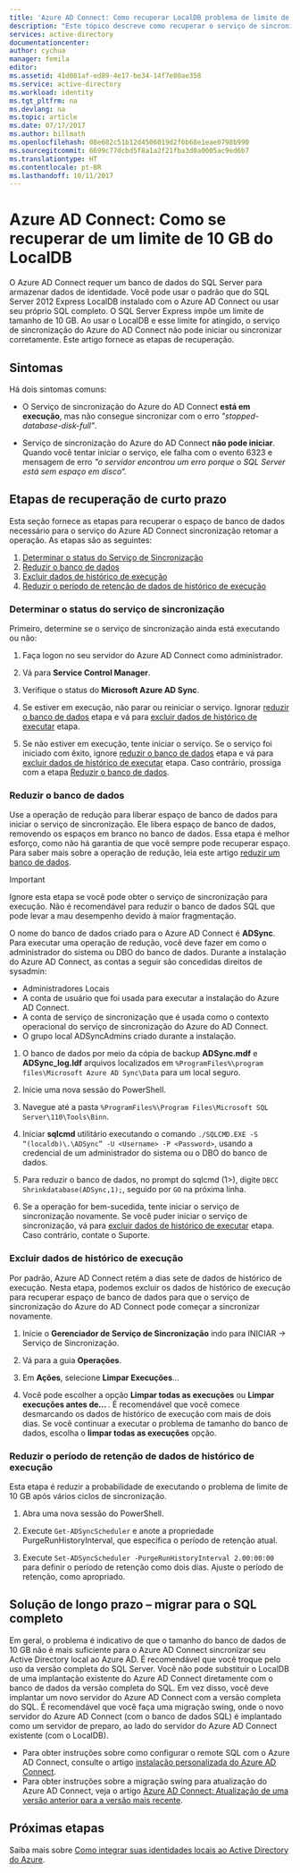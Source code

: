 ```yaml
---
title: 'Azure AD Connect: Como recuperar LocalDB problema de limite de 10 GB | Microsoft Docs'
description: "Este tópico descreve como recuperar o serviço de sincronização do Azure do AD Connect quando encontra LocalDB 10GB limitar o problema."
services: active-directory
documentationcenter: 
author: cychua
manager: femila
editor: 
ms.assetid: 41d081af-ed89-4e17-be34-14f7e80ae358
ms.service: active-directory
ms.workload: identity
ms.tgt_pltfrm: na
ms.devlang: na
ms.topic: article
ms.date: 07/17/2017
ms.author: billmath
ms.openlocfilehash: 08e682c51b12d4506019d2f6b68e1eae0798b990
ms.sourcegitcommit: 6699c77dcbd5f8a1a2f21fba3d0a0005ac9ed6b7
ms.translationtype: HT
ms.contentlocale: pt-BR
ms.lasthandoff: 10/11/2017
---
```

# <a name="azure-ad-connect-how-to-recover-from-localdb-10-gb-limit"></a>Azure AD Connect: Como se recuperar de um limite de 10 GB do LocalDB
O Azure AD Connect requer um banco de dados do SQL Server para armazenar dados de identidade. Você pode usar o padrão que do SQL Server 2012 Express LocalDB instalado com o Azure AD Connect ou usar seu próprio SQL completo. O SQL Server Express impõe um limite de tamanho de 10 GB. Ao usar o LocalDB e esse limite for atingido, o serviço de sincronização do Azure do AD Connect não pode iniciar ou sincronizar corretamente. Este artigo fornece as etapas de recuperação.

## <a name="symptoms"></a>Sintomas
Há dois sintomas comuns:

* O Serviço de sincronização do Azure do AD Connect **está em execução**, mas não consegue sincronizar com o erro *"stopped-database-disk-full"*.

* Serviço de sincronização do Azure do AD Connect **não pode iniciar**. Quando você tentar iniciar o serviço, ele falha com o evento 6323 e mensagem de erro *"o servidor encontrou um erro porque o SQL Server está sem espaço em disco“.*

## <a name="short-term-recovery-steps"></a>Etapas de recuperação de curto prazo
Esta seção fornece as etapas para recuperar o espaço de banco de dados necessário para o serviço do Azure AD Connect sincronização retomar a operação. As etapas são as seguintes:
1. [Determinar o status do Serviço de Sincronização](#determine-the-synchronization-service-status)
2. [Reduzir o banco de dados](#shrink-the-database)
3. [Excluir dados de histórico de execução](#delete-run-history-data)
4. [Reduzir o período de retenção de dados de histórico de execução](#shorten-retention-period-for-run-history-data)

### <a name="determine-the-synchronization-service-status"></a>Determinar o status do serviço de sincronização
Primeiro, determine se o serviço de sincronização ainda está executando ou não:

1. Faça logon no seu servidor do Azure AD Connect como administrador.

2. Vá para **Service Control Manager**.

3. Verifique o status do **Microsoft Azure AD Sync**.


4. Se estiver em execução, não parar ou reiniciar o serviço. Ignorar [reduzir o banco de dados](#shrink-the-database) etapa e vá para [excluir dados de histórico de executar](#delete-run-history-data) etapa.

5. Se não estiver em execução, tente iniciar o serviço. Se o serviço foi iniciado com êxito, ignore [reduzir o banco de dados](#shrink-the-database) etapa e vá para [excluir dados de histórico de executar](#delete-run-history-data) etapa. Caso contrário, prossiga com a etapa [Reduzir o banco de dados](#shrink-the-database).

### <a name="shrink-the-database"></a>Reduzir o banco de dados
Use a operação de redução para liberar espaço de banco de dados para iniciar o serviço de sincronização. Ele libera espaço de banco de dados, removendo os espaços em branco no banco de dados. Essa etapa é melhor esforço, como não há garantia de que você sempre pode recuperar espaço. Para saber mais sobre a operação de redução, leia este artigo [reduzir um banco de dados](https://msdn.microsoft.com/library/ms189035.aspx).

> [!IMPORTANT]
> Ignore esta etapa se você pode obter o serviço de sincronização para execução. Não é recomendável para reduzir o banco de dados SQL que pode levar a mau desempenho devido à maior fragmentação.

O nome do banco de dados criado para o Azure AD Connect é **ADSync**. Para executar uma operação de redução, você deve fazer em como o administrador do sistema ou DBO do banco de dados. Durante a instalação do Azure AD Connect, as contas a seguir são concedidas direitos de sysadmin:
* Administradores Locais
* A conta de usuário que foi usada para executar a instalação do Azure AD Connect.
* A conta de serviço de sincronização que é usada como o contexto operacional do serviço de sincronização do Azure do AD Connect.
* O grupo local ADSyncAdmins criado durante a instalação.

1. O banco de dados por meio da cópia de backup **ADSync.mdf** e **ADSync_log.ldf** arquivos localizados em `%ProgramFiles%\program files\Microsoft Azure AD Sync\Data` para um local seguro.

2. Inicie uma nova sessão do PowerShell.

3. Navegue até a pasta `%ProgramFiles%\Program Files\Microsoft SQL Server\110\Tools\Binn`.

4. Iniciar **sqlcmd** utilitário executando o comando `./SQLCMD.EXE -S “(localdb)\.\ADSync” -U <Username> -P <Password>`, usando a credencial de um administrador do sistema ou o DBO do banco de dados.

5. Para reduzir o banco de dados, no prompt do sqlcmd (1>), digite `DBCC Shrinkdatabase(ADSync,1);`, seguido por `GO` na próxima linha.

6. Se a operação for bem-sucedida, tente iniciar o serviço de sincronização novamente. Se você puder iniciar o serviço de sincronização, vá para [excluir dados de histórico de executar](#delete-run-history-data) etapa. Caso contrário, contate o Suporte.

### <a name="delete-run-history-data"></a>Excluir dados de histórico de execução
Por padrão, Azure AD Connect retém a dias sete de dados de histórico de execução. Nesta etapa, podemos excluir os dados de histórico de execução para recuperar espaço de banco de dados para que o serviço de sincronização do Azure do AD Connect pode começar a sincronizar novamente.

1.  Inicie o **Gerenciador de Serviço de Sincronização** indo para INICIAR → Serviço de Sincronização.

2.  Vá para a guia **Operações**.

3.  Em **Ações**, selecione **Limpar Execuções**…

4.  Você pode escolher a opção **Limpar todas as execuções** ou **Limpar execuções antes de... <date>**. É recomendável que você comece desmarcando os dados de histórico de execução com mais de dois dias. Se você continuar a executar o problema de tamanho do banco de dados, escolha o **limpar todas as execuções** opção.

### <a name="shorten-retention-period-for-run-history-data"></a>Reduzir o período de retenção de dados de histórico de execução
Esta etapa é reduzir a probabilidade de executando o problema de limite de 10 GB após vários ciclos de sincronização.

1. Abra uma nova sessão do PowerShell.

2. Execute `Get-ADSyncScheduler` e anote a propriedade PurgeRunHistoryInterval, que especifica o período de retenção atual.

3. Execute `Set-ADSyncScheduler -PurgeRunHistoryInterval 2.00:00:00` para definir o período de retenção como dois dias. Ajuste o período de retenção, como apropriado.

## <a name="long-term-solution--migrate-to-full-sql"></a>Solução de longo prazo – migrar para o SQL completo
Em geral, o problema é indicativo de que o tamanho do banco de dados de 10 GB não é mais suficiente para o Azure AD Connect sincronizar seu Active Directory local ao Azure AD. É recomendável que você troque pelo uso da versão completa do SQL Server. Você não pode substituir o LocalDB de uma implantação existente do Azure AD Connect diretamente com o banco de dados da versão completa do SQL. Em vez disso, você deve implantar um novo servidor do Azure AD Connect com a versão completa do SQL. É recomendável que você faça uma migração swing, onde o novo servidor do Azure AD Connect (com o banco de dados SQL) é implantado como um servidor de preparo, ao lado do servidor do Azure AD Connect existente (com o LocalDB). 
* Para obter instruções sobre como configurar o remote SQL com o Azure AD Connect, consulte o artigo [instalação personalizada do Azure AD Connect](https://docs.microsoft.com/azure/active-directory/connect/active-directory-aadconnect-get-started-custom).
* Para obter instruções sobre a migração swing para atualização do Azure AD Connect, veja o artigo [Azure AD Connect: Atualização de uma versão anterior para a versão mais recente](https://docs.microsoft.com/azure/active-directory/connect/active-directory-aadconnect-upgrade-previous-version#swing-migration).

## <a name="next-steps"></a>Próximas etapas
Saiba mais sobre [Como integrar suas identidades locais ao Active Directory do Azure](active-directory-aadconnect.md).
